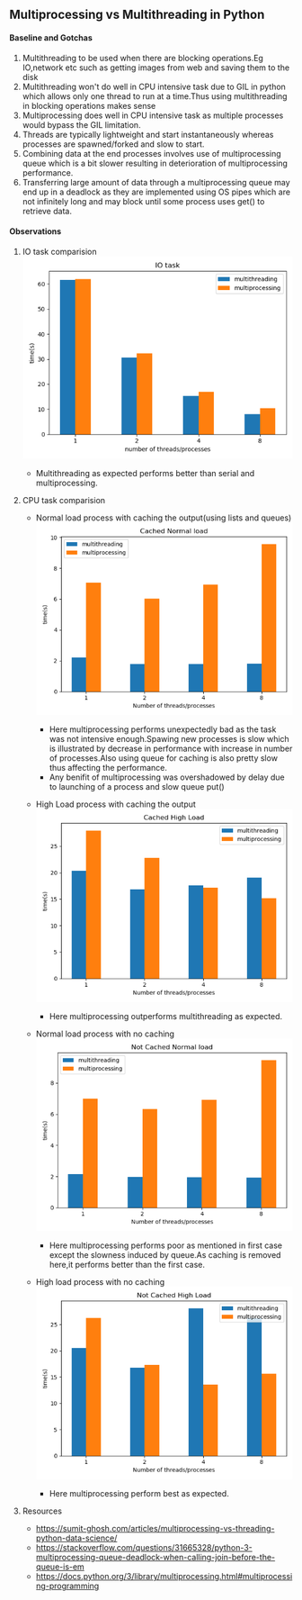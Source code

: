 ## Multiprocessing vs Multithreading in Python

#### Baseline and Gotchas
1. Multithreading to be used when there are blocking operations.Eg IO,network etc such as getting images from web and saving them to the disk
2. Multithreading won't do well in CPU intensive task due to GIL in python which allows only one thread to run at a time.Thus using multithreading in blocking operations makes sense
3. Multiprocessing does well in CPU intensive task as multiple processes would bypass the GIL limitation.
4. Threads are typically lightweight and start instantaneously whereas processes are spawned/forked and slow to start.
5. Combining data at the end processes involves use of multiprocessing queue which is a bit slower resulting in deterioration of multiprocessing performance.
6. Transferring large amount of data through a multiprocessing queue may end up in a deadlock as they are implemented using OS pipes which are not infinitely long and may block until some process uses get() to retrieve data.

#### Observations 

1. IO task comparision
![IO task comparision graph](results/io_task_comparision.png)
    * Multithreading as expected performs better than serial and multiprocessing.
    
2. CPU task comparision
    * Normal load process with caching the output(using lists and queues)
            ![Cached Normal](results/cached_normal.png)
        * Here multiprocessing performs unexpectedly bad as the task was not intensive enough.Spawing new processes is slow which is illustrated by decrease in performance with increase in number of processes.Also using queue for caching is also pretty slow thus affecting the performance.
        * Any benifit of multiprocessing was overshadowed by delay due to launching of a process and slow queue put()
     
    * High Load process with caching the output
            ![Cached High](results/cached_high.png)
        * Here multiprocessing outperforms multithreading as expected.
    
    * Normal load process with no caching
            ![Not Cached Normal](results/not_cached_normal.png)
        * Here multiprocessing performs poor as mentioned in first case except the slowness induced by queue.As caching is removed here,it performs better than the first case.
    
    * High load process with no caching
            ![Not Cached High](results/not_cached_high.png)
        * Here multiprocessing perform best as expected.
            
3. Resources
    * https://sumit-ghosh.com/articles/multiprocessing-vs-threading-python-data-science/
    * https://stackoverflow.com/questions/31665328/python-3-multiprocessing-queue-deadlock-when-calling-join-before-the-queue-is-em
    * https://docs.python.org/3/library/multiprocessing.html#multiprocessing-programming